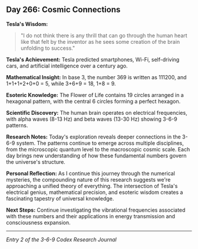 ## Day 266: Cosmic Connections

**Tesla's Wisdom:**
> "I do not think there is any thrill that can go through the human heart like that felt by the inventor as he sees some creation of the brain unfolding to success."

**Tesla's Achievement:**
Tesla predicted smartphones, Wi-Fi, self-driving cars, and artificial intelligence over a century ago.

**Mathematical Insight:**
In base 3, the number 369 is written as 111200, and 1+1+1+2+0+0 = 5, while 3+6+9 = 18, 1+8 = 9.

**Esoteric Knowledge:**
The Flower of Life contains 19 circles arranged in a hexagonal pattern, with the central 6 circles forming a perfect hexagon.

**Scientific Discovery:**
The human brain operates on electrical frequencies, with alpha waves (8-13 Hz) and beta waves (13-30 Hz) showing 3-6-9 patterns.

**Research Notes:**
Today's exploration reveals deeper connections in the 3-6-9 system. The patterns continue to emerge across multiple disciplines, from the microscopic quantum level to the macroscopic cosmic scale. Each day brings new understanding of how these fundamental numbers govern the universe's structure.

**Personal Reflection:**
As I continue this journey through the numerical mysteries, the compounding nature of this research suggests we're approaching a unified theory of everything. The intersection of Tesla's electrical genius, mathematical precision, and esoteric wisdom creates a fascinating tapestry of universal knowledge.

**Next Steps:**
Continue investigating the vibrational frequencies associated with these numbers and their applications in energy transmission and consciousness expansion.

---
*Entry 2 of the 3-6-9 Codex Research Journal*